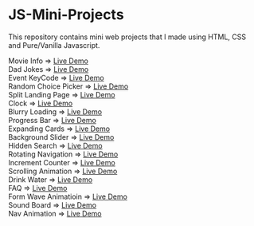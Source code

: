 # JS-Mini-Projects
This repository contains mini web projects that I made using HTML, CSS and Pure/Vanilla Javascript.

Movie Info => [Live Demo](https://codepen.io/ayezabashir/full/poxxGoR)<br/>
Dad Jokes => [Live Demo](https://codepen.io/ayezabashir442/full/qBJVmWo) <br/>
Event KeyCode => [Live Demo](https://codepen.io/ayezabashir/full/GRYyvZM) <br/>
Random Choice Picker => [Live Demo](https://codepen.io/ayezabashir/full/QWZQbBy) <br/>
Split Landing Page => [Live Demo](https://split-landing-page.ayezabashir.repl.co/)<br/>
Clock => [Live Demo](https://codepen.io/ayezabashir/full/qBJGRVx)<br/>
Blurry Loading => [Live Demo](https://codepen.io/ayezabashir442/full/rNqzBNK) <br/>
Progress Bar => [Live Demo](https://codepen.io/ayezabashir442/full/eYPJwyO) <br/>
Expanding Cards => [Live Demo](https://codepen.io/ayezabashir442/full/eYPpKrX) <br/>
Background Slider => [Live Demo](https://backgroundslider--ayezabashir.repl.co/) <br/>
Hidden Search => [Live Demo](https://codepen.io/ayezabashir442/full/jOewrBj) <br/>
Rotating Navigation => [Live Demo](https://codepen.io/ayezabashir442/full/NWOgNXY) <br/>
Increment Counter => [Live Demo](https://codepen.io/ayezabashir/full/MWPQNgB)<br/>
Scrolling Animation => [Live Demo](https://codepen.io/ayezabashir442/full/YzJxpaw) <br/>
Drink Water => [Live Demo](https://codepen.io/ayezabashir/full/MWPPyaE)<br/>
FAQ => [Live Demo](https://codepen.io/ayezabashir/full/wvYpqER) <br/>
Form Wave Animatioin => [Live Demo](https://codepen.io/ayezabashir442/full/ZEqXbeN) <br/>
Sound Board => [Live Demo](https://soundboard.ayezabashir.repl.co/) <br/>
Nav Animation => [Live Demo](https://codepen.io/ayezabashir/full/bGmLrwL) <br/>

